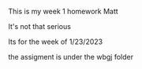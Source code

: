 This is my week 1 homework Matt

It's not that serious

Its for the week of 1/23/2023

the assigment is under the wbgj folder
